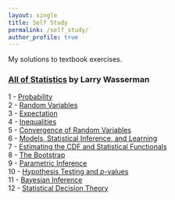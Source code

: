 ```yaml
---
layout: single
title: Self Study
permalink: /self_study/
author_profile: true
---
```


My solutions to textbook exercises.

### [All of Statistics](https://link.springer.com/book/10.1007/978-0-387-21736-9) by Larry Wasserman

1 - [Probability](/self_study/all_of_statistics/ch_01_probability.html) \
2 - [Random Variables](/self_study/all_of_statistics/ch_02_random_variables.html) \
3 - [Expectation](/self_study/all_of_statistics/ch_03_expectation.html) \
4 - [Inequalities](/self_study/all_of_statistics/ch_04_inequalities.html) \
5 - [Convergence of Random Variables](/self_study/all_of_statistics/ch_05_convergence_of_random_variables.html) \
6 - [Models, Statistical Inference, and Learning](/self_study/all_of_statistics/ch_06_models%2C_statistical_inference_and_learning.html) \
7 - [Estimating the CDF and Statistical Functionals](/self_study/all_of_statistics/ch_07_estimating_the_CDF_and_statistical_functionals.html) \
8 - [The Bootstrap](/self_study/all_of_statistics/ch_08_the_bootstrap.html) \
9 - [Parametric Inference](/self_study/all_of_statistics/ch_09_parametric_inference.html) \
10 - [Hypothesis Testing and $p$-values](/self_study/all_of_statistics/ch_10_hypothesis_testing_and_p-values.html) \
11 - [Bayesian Inference](/self_study/all_of_statistics/ch_11_bayesian_inference.html) \
12 - [Statistical Decision Theory](/self_study/all_of_statistics/ch_12_statistical_decision_theory.html)

<!-- 13 - [Linear and Logistic Regression](/self_study/all_of_statistics/ch_13_linear_and_logistic_regression.html) -->
